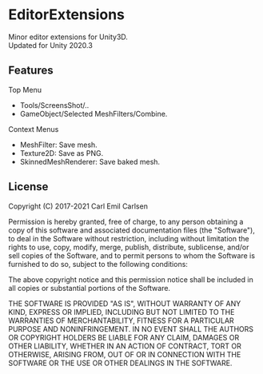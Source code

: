 EditorExtensions
===============

Minor editor extensions for Unity3D.  
Updated for Unity 2020.3


Features
-----------

Top Menu


- Tools/ScreensShot/..
- GameObject/Selected MeshFilters/Combine.

Context Menus

- MeshFilter: Save mesh.
- Texture2D: Save as PNG.
- SkinnedMeshRenderer: Save baked mesh.


License
-------

Copyright (C) 2017-2021 Carl Emil Carlsen

Permission is hereby granted, free of charge, to any person obtaining a copy of
this software and associated documentation files (the "Software"), to deal in
the Software without restriction, including without limitation the rights to
use, copy, modify, merge, publish, distribute, sublicense, and/or sell copies of
the Software, and to permit persons to whom the Software is furnished to do so,
subject to the following conditions:

The above copyright notice and this permission notice shall be included in all
copies or substantial portions of the Software.

THE SOFTWARE IS PROVIDED "AS IS", WITHOUT WARRANTY OF ANY KIND, EXPRESS OR
IMPLIED, INCLUDING BUT NOT LIMITED TO THE WARRANTIES OF MERCHANTABILITY, FITNESS
FOR A PARTICULAR PURPOSE AND NONINFRINGEMENT. IN NO EVENT SHALL THE AUTHORS OR
COPYRIGHT HOLDERS BE LIABLE FOR ANY CLAIM, DAMAGES OR OTHER LIABILITY, WHETHER
IN AN ACTION OF CONTRACT, TORT OR OTHERWISE, ARISING FROM, OUT OF OR IN
CONNECTION WITH THE SOFTWARE OR THE USE OR OTHER DEALINGS IN THE SOFTWARE.
